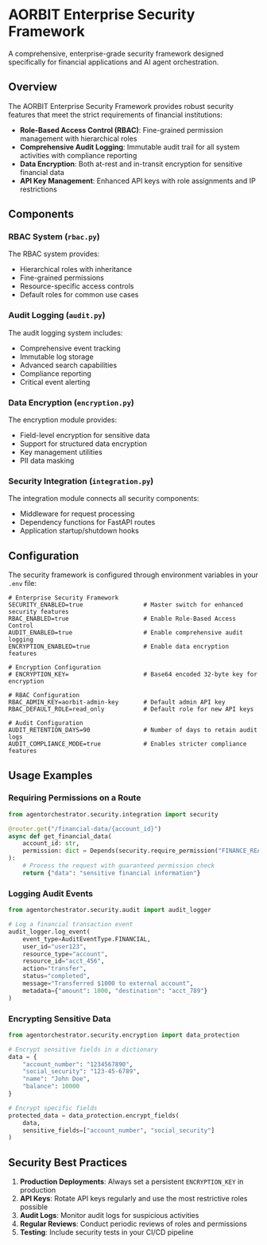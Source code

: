 # AORBIT Enterprise Security Framework

A comprehensive, enterprise-grade security framework designed specifically for financial applications and AI agent orchestration.

## Overview

The AORBIT Enterprise Security Framework provides robust security features that meet the strict requirements of financial institutions:

- **Role-Based Access Control (RBAC)**: Fine-grained permission management with hierarchical roles
- **Comprehensive Audit Logging**: Immutable audit trail for all system activities with compliance reporting
- **Data Encryption**: Both at-rest and in-transit encryption for sensitive financial data
- **API Key Management**: Enhanced API keys with role assignments and IP restrictions

## Components

### RBAC System (`rbac.py`)

The RBAC system provides:

- Hierarchical roles with inheritance
- Fine-grained permissions
- Resource-specific access controls
- Default roles for common use cases

### Audit Logging (`audit.py`)

The audit logging system includes:

- Comprehensive event tracking
- Immutable log storage
- Advanced search capabilities
- Compliance reporting
- Critical event alerting

### Data Encryption (`encryption.py`)

The encryption module provides:

- Field-level encryption for sensitive data
- Support for structured data encryption
- Key management utilities
- PII data masking

### Security Integration (`integration.py`)

The integration module connects all security components:

- Middleware for request processing
- Dependency functions for FastAPI routes
- Application startup/shutdown hooks

## Configuration

The security framework is configured through environment variables in your `.env` file:

```
# Enterprise Security Framework
SECURITY_ENABLED=true                 # Master switch for enhanced security features
RBAC_ENABLED=true                     # Enable Role-Based Access Control
AUDIT_ENABLED=true                    # Enable comprehensive audit logging
ENCRYPTION_ENABLED=true               # Enable data encryption features

# Encryption Configuration
# ENCRYPTION_KEY=                     # Base64 encoded 32-byte key for encryption

# RBAC Configuration
RBAC_ADMIN_KEY=aorbit-admin-key       # Default admin API key
RBAC_DEFAULT_ROLE=read_only           # Default role for new API keys

# Audit Configuration
AUDIT_RETENTION_DAYS=90               # Number of days to retain audit logs
AUDIT_COMPLIANCE_MODE=true            # Enables stricter compliance features
```

## Usage Examples

### Requiring Permissions on a Route

```python
from agentorchestrator.security.integration import security

@router.get("/financial-data/{account_id}")
async def get_financial_data(
    account_id: str,
    permission: dict = Depends(security.require_permission("FINANCE_READ"))
):
    # Process the request with guaranteed permission check
    return {"data": "sensitive financial information"}
```

### Logging Audit Events

```python
from agentorchestrator.security.audit import audit_logger

# Log a financial transaction event
audit_logger.log_event(
    event_type=AuditEventType.FINANCIAL,
    user_id="user123",
    resource_type="account",
    resource_id="acct_456",
    action="transfer",
    status="completed",
    message="Transferred $1000 to external account",
    metadata={"amount": 1000, "destination": "acct_789"}
)
```

### Encrypting Sensitive Data

```python
from agentorchestrator.security.encryption import data_protection

# Encrypt sensitive fields in a dictionary
data = {
    "account_number": "1234567890",
    "social_security": "123-45-6789",
    "name": "John Doe",
    "balance": 10000
}

# Encrypt specific fields
protected_data = data_protection.encrypt_fields(
    data, 
    sensitive_fields=["account_number", "social_security"]
)
```

## Security Best Practices

1. **Production Deployments**: Always set a persistent `ENCRYPTION_KEY` in production
2. **API Keys**: Rotate API keys regularly and use the most restrictive roles possible
3. **Audit Logs**: Monitor audit logs for suspicious activities
4. **Regular Reviews**: Conduct periodic reviews of roles and permissions
5. **Testing**: Include security tests in your CI/CD pipeline 